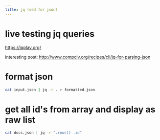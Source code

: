 ```yaml
---
title: jq (sed for json)
---
```


# live testing jq queries
https://jqplay.org/

interesting post: <http://www.compciv.org/recipes/cli/jq-for-parsing-json>

# format json
```bash
cat input.json | jq -r . > formatted.json
```

# get all id's from array and display as raw list
```bash
cat docs.json | jq -r ".rows[] .id"
```
